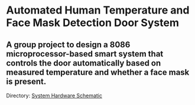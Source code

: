 # Automated Human Temperature and Face Mask Detection Door System
## A group project to design a 8086 microprocessor-based smart system that controls the door automatically based on measured temperature and whether a face mask is present.

Directory:
[System Hardware Schematic](https://github.com/Val-Matrix/Smart-Door-Control-System/blob/main/uP%20Project%20Hardware%20Schematic.pdf)
